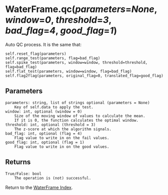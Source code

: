 # WaterFrame.qc(*parameters*=*None*, *window*=*0*, *threshold*=*3*, *bad_flag*=*4*, *good_flag*=*1*)

Auto QC process. It is the same that:

    self.reset_flag(parameters)
    self.range_test(parameters, flag=bad_flag)
    self.spike_test(parameters, window=window, threshold=threshold, flag=bad_flag)
    self.flat_test(parameters, window=window, flag=bad_flag)
    self.flag2flag(parameters, original_flag=0, translated_flag=good_flag)

## Parameters

    parameters: string, list of strings optional (parameters = None)
        Key of self.data to apply the test.
    window: int, optional (window = 0)
        Size of the moving window of values to calculate the mean.
        If it is 0, the function calculates the optimal window.
    threshold: int, optional (threshold = 3)
        The z-score at which the algorithm signals.
    bad_flag: int, optional (flag = 4)
        Flag value to write in on the fail values.
    good_flag: int, optional (flag = 1)
        Flag value to write in on the good values.

## Returns

    True/False: bool
        The operation is (not) successful.

Return to the [WaterFrame Index](index_waterframe.md).
